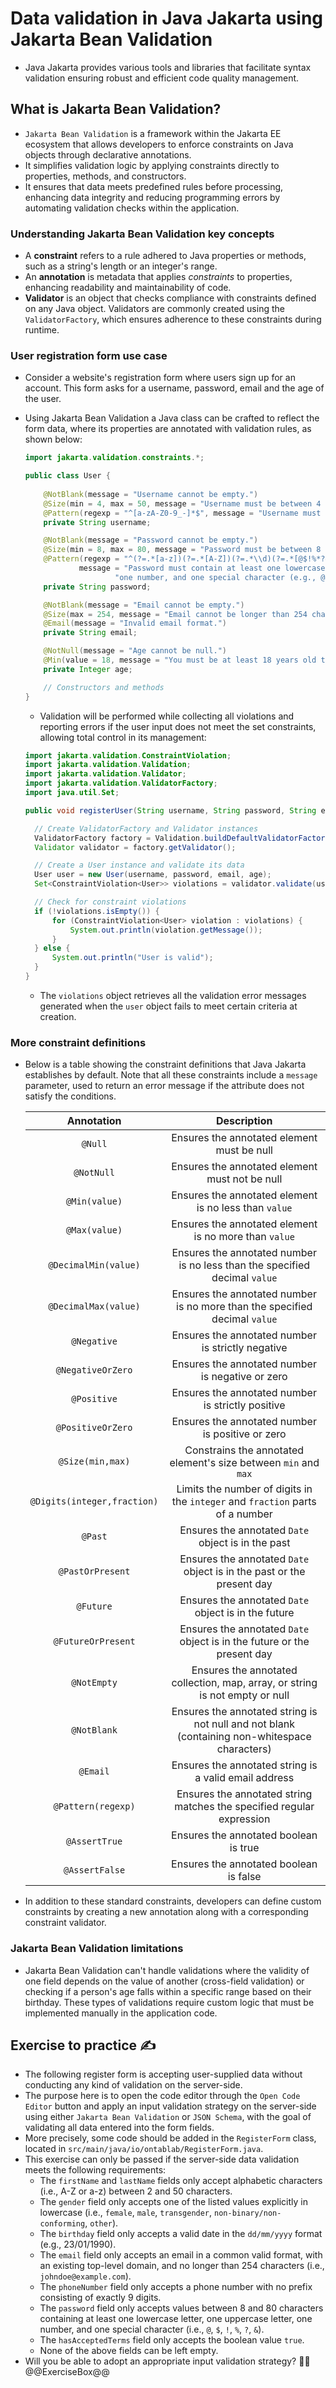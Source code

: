 # Data validation in Java Jakarta using Jakarta Bean Validation

* Java Jakarta provides various tools and libraries that facilitate syntax validation ensuring robust and efficient code quality management.

## What is Jakarta Bean Validation?

* `Jakarta Bean Validation` is a framework within the Jakarta EE ecosystem that allows developers to enforce constraints on Java objects through declarative annotations.
* It simplifies validation logic by applying constraints directly to properties, methods, and constructors.
* It ensures that data meets predefined rules before processing, enhancing data integrity and reducing programming errors by automating validation checks within the application.

### Understanding Jakarta Bean Validation key concepts

* A **constraint** refers to a rule adhered to Java properties or methods, such as a string's length or an integer's range.
* An **annotation** is metadata that applies *constraints* to properties, enhancing readability and maintainability of code.
* **Validator** is an object that checks compliance with constraints defined on any Java object. Validators are commonly created using the `ValidatorFactory`, which ensures adherence to these constraints during runtime.

### User registration form use case

* Consider a website's registration form where users sign up for an account. This form asks for a username, password, email and the age of the user.
* Using Jakarta Bean Validation a Java class can be crafted to reflect the form data, where its properties are annotated with validation rules, as shown below:

  ```java
  import jakarta.validation.constraints.*;

  public class User {
    
      @NotBlank(message = "Username cannot be empty.")
      @Size(min = 4, max = 50, message = "Username must be between 4 and 50 characters.")
      @Pattern(regexp = "^[a-zA-Z0-9_-]*$", message = "Username must contain only letters, numbers, underscores, or hyphens.")
      private String username;

      @NotBlank(message = "Password cannot be empty.")
      @Size(min = 8, max = 80, message = "Password must be between 8 and 80 characters.")
      @Pattern(regexp = "^(?=.*[a-z])(?=.*[A-Z])(?=.*\\d)(?=.*[@$!%*?&]).*$", 
              message = "Password must contain at least one lowercase letter, one uppercase letter, " +
                      "one number, and one special character (e.g., @, $, !, %, ?, &).")
      private String password;

      @NotBlank(message = "Email cannot be empty.")
      @Size(max = 254, message = "Email cannot be longer than 254 characters.")
      @Email(message = "Invalid email format.")
      private String email;

      @NotNull(message = "Age cannot be null.")
      @Min(value = 18, message = "You must be at least 18 years old to register.")
      private Integer age;

      // Constructors and methods
  }
  ```

  * Validation will be performed while collecting all violations and reporting errors if the user input does not meet the set constraints, allowing total control in its management:

  ```java
  import jakarta.validation.ConstraintViolation;
  import jakarta.validation.Validation;
  import jakarta.validation.Validator;
  import jakarta.validation.ValidatorFactory;
  import java.util.Set;

  public void registerUser(String username, String password, String email, int age){

    // Create ValidatorFactory and Validator instances
    ValidatorFactory factory = Validation.buildDefaultValidatorFactory();
    Validator validator = factory.getValidator();

    // Create a User instance and validate its data
    User user = new User(username, password, email, age);
    Set<ConstraintViolation<User>> violations = validator.validate(user);

    // Check for constraint violations
    if (!violations.isEmpty()) {
        for (ConstraintViolation<User> violation : violations) {
            System.out.println(violation.getMessage());
        }
    } else {
        System.out.println("User is valid");
    }
  }
  ```
  
  * The `violations` object retrieves all the validation error messages generated when the `user` object fails to meet certain criteria at creation.

### More constraint definitions

* Below is a table showing the constraint definitions that Java Jakarta establishes by default. Note that all these constraints include a `message` parameter, used to return an error message if the attribute does not satisfy the conditions.

  |Annotation|Description|
  |:-:|:-:|
  |`@Null`|Ensures the annotated element must be null|
  |`@NotNull`|Ensures the annotated element must not be null|
  |`@Min(value)`|Ensures the annotated element is no less than `value`|
  |`@Max(value)`|Ensures the annotated element is no more than `value`|
  |`@DecimalMin(value)`|Ensures the annotated number is no less than the specified decimal `value`|
  |`@DecimalMax(value)`|Ensures the annotated number is no more than the specified decimal `value`|
  |`@Negative`|Ensures the annotated number is strictly negative|
  |`@NegativeOrZero`|Ensures the annotated number is negative or zero|
  |`@Positive`|Ensures the annotated number is strictly positive|
  |`@PositiveOrZero`|Ensures the annotated number is positive or zero|
  |`@Size(min,max)`|Constrains the annotated element's size between `min` and `max`|
  |`@Digits(integer,fraction)`|Limits the number of digits in the `integer` and `fraction` parts of a number|
  |`@Past`|Ensures the annotated `Date` object is in the past|
  |`@PastOrPresent`|Ensures the annotated `Date` object is in the past or the present day|
  |`@Future`|Ensures the annotated `Date` object is in the future|
  |`@FutureOrPresent`|Ensures the annotated `Date` object is in the future or the present day|
  |`@NotEmpty`|Ensures the annotated collection, map, array, or string is not empty or null|
  |`@NotBlank`|Ensures the annotated string is not null and not blank (containing non-whitespace characters)|
  |`@Email`|Ensures the annotated string is a valid email address|
  |`@Pattern(regexp)`|Ensures the annotated string matches the specified regular expression|
  |`@AssertTrue`|Ensures the annotated boolean is true|
  |`@AssertFalse`|Ensures the annotated boolean is false|

* In addition to these standard constraints, developers can define custom constraints by creating a new annotation along with a corresponding constraint validator.

### Jakarta Bean Validation limitations

* Jakarta Bean Validation can't handle validations where the validity of one field depends on the value of another (cross-field validation) or checking if a person's age falls within a specific range based on their birthday. These types of validations require custom logic that must be implemented manually in the application code.

## Exercise to practice :writing_hand:

* The following register form is accepting user-supplied data without conducting any kind of validation on the server-side.
* The purpose here is to open the code editor through the `Open Code Editor` button and apply an input validation strategy on the server-side using either `Jakarta Bean Validation` or `JSON Schema`, with the goal of validating all data entered into the form fields.
* More precisely, some code should be added in the `RegisterForm` class, located in `src/main/java/io/ontablab/RegisterForm.java`.
* This exercise can only be passed if the server-side data validation meets the following requirements:
  * The `firstName` and `lastName` fields only accept alphabetic characters (i.e., A-Z or a-z) between 2 and 50 characters.
  * The `gender` field only accepts one of the listed values explicitly in lowercase (i.e., `female`, `male`, `transgender`, `non-binary/non-conforming`, `other`).
  * The `birthday` field only accepts a valid date in the `dd/mm/yyyy` format (e.g., 23/01/1990).
  * The `email` field only accepts an email in a common valid format, with an existing top-level domain, and no longer than 254 characters (i.e., `johndoe@example.com`).
  * The `phoneNumber` field only accepts a phone number with no prefix consisting of exactly 9 digits.
  * The `password` field only accepts values between 8 and 80 characters containing at least one lowercase letter, one uppercase letter, one number, and one special character (i.e., `@`, `$`, `!`, `%`, `?`, `&`).
  * The `hasAcceptedTerms` field only accepts the boolean value `true`.
  * None of the above fields can be left empty.
* Will you be able to adopt an appropriate input validation strategy? :slightly_smiling_face::muscle:
  @@ExerciseBox@@
